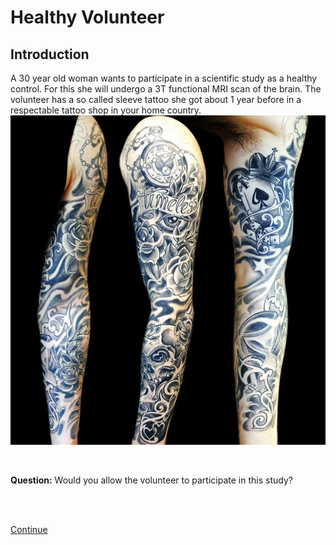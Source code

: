 # Healthy Volunteer

## Introduction

A 30 year old woman wants to participate in a scientific study as a 
healthy control. For this she will undergo a 3T functional MRI scan of the brain.
The volunteer has a so called sleeve tattoo she got about 1 year before
in a respectable tattoo shop in your home country.
![](tattoo.jpg)

<br>

**Question:** Would you allow the volunteer to participate in this study?

<br>
<br>

[Continue](case_part2.md)
